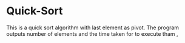 # Quick-Sort

This is a quick sort algorithm with last element as pivot. The program outputs number of elements and the time taken for to execute tham ,
